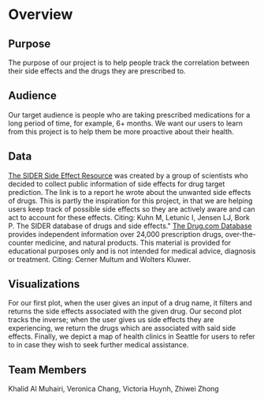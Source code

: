 # Overview
## Purpose
The purpose of our project is to help people track the correlation between their side effects and the drugs they are prescribed to.
## Audience
Our target audience is people who are taking prescribed medications for a long period of time, for example, 6+ months. We want our users to learn from this project is to help them be more proactive about their health.
## Data
[The SIDER Side Effect Resource](http://sideeffects.embl.de/download/) was created by a group of scientists who decided to collect public information of side effects for drug target prediction. The link is to a report he wrote about the unwanted side effects of drugs. This is partly the inspiration for this project, in that we are helping users keep track of possible side effects so they are actively aware and can act to account for these effects.
Citing: Kuhn M, Letunic I, Jensen LJ, Bork P. The SIDER database of drugs and side effects."
[The Drug.com Database](https://www.drugs.com/sfx/) provides independent information over 24,000 prescription drugs, over-the-counter medicine, and natural products. This material is provided for educational purposes only and is not intended for medical advice, diagnosis or treatment.
Citing: Cerner Multum and Wolters Kluwer.
## Visualizations
For our first plot, when the user gives an input of a drug name, it filters and returns the side effects associated with the given drug.
Our second plot tracks the inverse; when the user gives us side effects they are experiencing, we return the drugs which are associated with said side effects.
Finally, we depict a map of health clinics in Seattle for users to refer to in case they wish to seek further medical assistance.
## Team  Members
Khalid Al Muhairi, Veronica Chang, Victoria Huynh, Zhiwei Zhong
